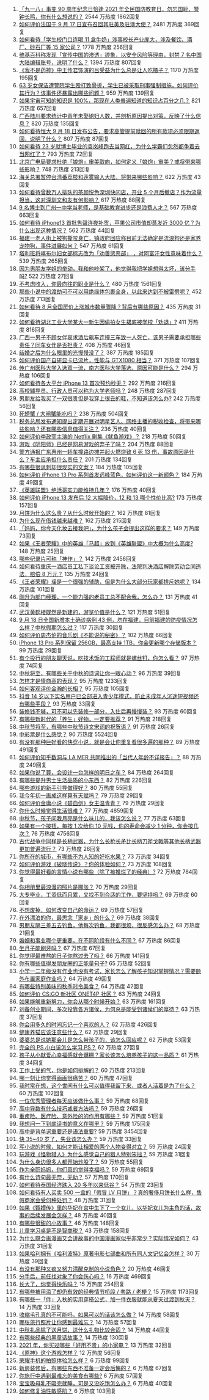 1. [「九一八」事变 90 周年纪念日恰逢 2021 年全民国防教育日，勿忘国耻，警钟长鸣，你有什么想说的？](https://www.zhihu.com/question/486830339) 2544 万热度 1862回复
1. [如何评价法国于 9 月 17 日宣布召回其驻美及驻澳大使？](https://www.zhihu.com/question/487541819) 2481 万热度 369回复
1. [如何看待「学生校门口连喝 11 盒牛奶」涉事校长产业庞大，涉及餐饮、酒厂、砂石厂等 15 家公司？](https://www.zhihu.com/question/487638493) 1778 万热度 256回复
1. [维基百科称发现「宣传中国的渗透」迹象，以安全风险等理由，封禁 7 名中国大陆编辑账号，说明了什么？](https://www.zhihu.com/question/487473820) 1394 万热度 807回复
1. [《我不是药神》中王传君饰演的吕受益为什么总是让人吃橘子？](https://www.zhihu.com/question/283997452) 1170 万热度 195回复
1. [63 岁女保洁遭警院学生殴打致骨折，学生已被采取刑事强制措施，如何评价其行为？该事件还暴露出哪些问题？](https://www.zhihu.com/question/486937885) 959 万热度 139回复
1. [如果宇宙可知的知识是 100%，那现在人类普遍知道的知识占百分之几？](https://www.zhihu.com/question/65407798) 821 万热度 657回复
1. [广西陆川要求统计中青年未娶媳妇人数，并剖析原因提出对策，反映了什么信息？](https://www.zhihu.com/question/487602698) 820 万热度 135回复
1. [如何看待恒大 9 月 18 日发布公告，要求高管提前赎回的所有款项必须限期返回，说明了什么？](https://www.zhihu.com/question/487581573) 807 万热度 87回复
1. [如何看待 23 岁就博士毕业的袁岚峰跑去当网红，为什么学霸们忽然都争着去当网红了？](https://www.zhihu.com/question/487518051) 793 万热度 72回复
1. [北京广电局要求杜绝「娘炮」审美取向，如何定义「娘炮」审美？或将带来哪些影响？](https://www.zhihu.com/question/487630781) 748 万热度 213回复
1. [海关总署暂停台湾番荔枝和莲雾输入大陆，将带来哪些影响？](https://www.zhihu.com/question/487754914) 622 万热度 43回复
1. [如何看待曾数万人排队的茶颜悦色深圳快闪店，开业 5 个月后撤店？作为流量担当，这对深圳文和友有何影响？](https://www.zhihu.com/question/487506120) 617 万热度 88回复
1. [9 名博士到广州一中学当老师，是基础教育进步还是浪费人才？](https://www.zhihu.com/question/487198946) 567 万热度 663回复
1. [如何看待 iPhone13 首批售罄连夜补货，苹果公司市值却蒸发近 3000 亿？为什么出现这种情况？](https://www.zhihu.com/question/487572631) 562 万热度 44回复
1. [福建一老人街上被狗撕咬身亡，镇政府回应称目前无法确定是流浪狗还是家养宠物狗，事件进展如何？](https://www.zhihu.com/question/487683019) 547 万热度 61回复
1. [塔利班将喀布尔妇女部标志改为「劝善惩恶部」 ，对阿富汗女性意味着什么？](https://www.zhihu.com/question/487583164) 539 万热度 265回复
1. [因为男朋友学姐的举动，我和他吵架了，他觉得我把学姐想得太坏，该分手吗?](https://www.zhihu.com/question/452678201) 522 万热度 27回复
1. [不考虑收入，你最向往的职业是什么？](https://www.zhihu.com/question/487040327) 480 万热度 1561回复
1. [那些小说中的渡劫可不可以用绝缘体包裹全身，以此来达到不被雷劈呢？](https://www.zhihu.com/question/449057976) 452 万热度 713回复
1. [如何看待 8 月全国房价上涨城市数量骤降？背后有哪些原因？](https://www.zhihu.com/question/487149660) 435 万热度 31回复
1. [如何看待湖北工业大学某大一新生因偷拍女生裙底被学校「劝退」?](https://www.zhihu.com/question/487264310) 411 万热度 816回复
1. [广西一男子不顾女伴哀求酒后飙车连撞三车致一人死亡，该男子需要承担哪些责任？同车女伴是否担责？](https://www.zhihu.com/question/487543080) 408 万热度 46回复
1. [结婚之后为什么眼里的光慢慢没了？](https://www.zhihu.com/question/486476826) 387 万热度 185回复
1. [如何评价国产自研显卡已流片，性能与 GTX1080 相当？](https://www.zhihu.com/question/485792953) 371 万热度 107回复
1. [传广州医科大学入选双一流，南方医科大学落选，原因可能是什么？](https://www.zhihu.com/question/487096573) 294 万热度 106回复
1. [如何看待各大平台 iPhone 13 首次预约秒无？](https://www.zhihu.com/question/487489603) 292 万热度 216回复
1. [高校辅导员、行政人员可以称为大学老师吗？](https://www.zhihu.com/question/487117456) 248 万热度 287回复
1. [男朋友给我买了一双很贵但是我穿上很丑的鞋，不知道该怎么办?](https://www.zhihu.com/question/486761628) 242 万热度 56回复
1. [死螃蟹 / 大闸蟹能吃吗？](https://www.zhihu.com/question/294330296) 238 万热度 504回复
1. [税务总局发布通知提出定期开展对明星艺人、网络主播的税收检查，将带来哪些影响？还有哪些信息值得关注？](https://www.zhihu.com/question/487701637) 236 万热度 40回复
1. [如何评价李政宰主演的 Netflix 剧集《鱿鱼游戏》？](https://www.zhihu.com/question/487370418) 218 万热度 50回复
1. [游戏《阴阳师》已经是网易游戏的弃子了吗？](https://www.zhihu.com/question/487094890) 204 万热度 88回复
1. [警方通报广东惠州一轿车撞路边摊并起火燃烧致 6 死 13 伤，事故原因是什么？车主应承担什么责任？](https://www.zhihu.com/question/487568474) 201 万热度 134回复
1. [有哪些很讽刺却很现实的文案？](https://www.zhihu.com/question/484374014) 184 万热度 105回复
1. [如何评价 iPhone 13 Pro 系列首发远峰蓝色，如何评价这一新颜色？](https://www.zhihu.com/question/486896794) 184 万热度 49回复
1. [《英雄联盟》绝活哥实力能维持几年？](https://www.zhihu.com/question/486702231) 176 万热度 40回复
1. [如何评价 iPhone 13 发布后 12 大幅降价，12 和 13 哪个性价比高?](https://www.zhihu.com/question/486974077) 173 万热度 157回复
1. [月饼为什么这么贵？从什么时候开始的？](https://www.zhihu.com/question/486420568) 162 万热度 81回复
1. [为什么现在借钱越来越难？](https://www.zhihu.com/question/486750559) 162 万热度 215回复
1. [「妈妈，你今天化妆去接我吧」，为什么孩子会提出这样的要求？](https://www.zhihu.com/question/487221276) 149 万热度 73回复
1. [如果《王者荣耀》中的英雄「马超」放到《英雄联盟》中大概为什么高度?](https://www.zhihu.com/question/484795264) 148 万热度 25回复
1. [哪些纪录片可称「神作」？](https://www.zhihu.com/question/22613022) 142 万热度 2456回复
1. [如何看待重庆一酒店员工私下谈论工资被开除，法院判决酒店解除劳动合同违法，赔偿 8 万元？](https://www.zhihu.com/question/486953469) 135 万热度 24回复
1. [《王者荣耀》瑶是一个很强的辅助，但是为什么大部分玩家都排斥她呢？](https://www.zhihu.com/question/486974153) 134 万热度 101回复
1. [刚升为部门经理，一个能力强的老员工总不配合我，怎么办？](https://www.zhihu.com/question/485879434) 131 万热度 41回复
1. [武汉黄鹤楼既然是新建的，游览价值是什么？](https://www.zhihu.com/question/463692637) 121 万热度 51回复
1. [9 月 18 日全国新增本土确诊病例 43 例，均在福建，目前福建的防疫情况怎么样？中秋假期怎么过？](https://www.zhihu.com/question/487753347) 117 万热度 30回复
1. [如何评价周杰伦的音乐剧《不能说的秘密》？](https://www.zhihu.com/question/52256486) 102 万热度 66回复
1. [iPhone 13 Pro 系列保留 256GB，最高支持 1TB，你会更新哪个存储版本？](https://www.zhihu.com/question/486897450) 99 万热度 29回复
1. [有个投行的朋友聊天说，吃技术饭的工程师就是螺丝钉，你怎么看？](https://www.zhihu.com/question/440620770) 97 万热度 74回复
1. [中秋将至，有哪些关于中秋的诗词让你一眼心动？](https://www.zhihu.com/question/485575508) 96 万热度 39回复
1. [怎样才是情商高的表现？](https://www.zhihu.com/question/294940846) 95 万热度 1233回复
1. [如何客观评价金瀚的长相？](https://www.zhihu.com/question/266133208) 95 万热度 105回复
1. [抖音 14 岁以下实名用户已全部进入青少年模式，防止未成年人沉迷短视频还有哪些手段？](https://www.zhihu.com/question/487601907) 93 万热度 33回复
1. [装修钱不够，可不可以先装修一部分，入住后再慢慢装？](https://www.zhihu.com/question/485277127) 93 万热度 60回复
1. [有哪些新时代的「养生」好物，一定要推荐？](https://www.zhihu.com/question/487598236) 91 万热度 218回复
1. [中秋节将至，有哪些中秋节诗文宋词的祝贺语？](https://www.zhihu.com/question/485000264) 91 万热度 26回复
1. [中彩票是什么感觉？](https://www.zhihu.com/question/25310650) 90 万热度 5524回复
1. [有没有那种巨好看的快穿小说，就是会让你重复看很多遍的那种？](https://www.zhihu.com/question/384160568) 89 万热度 491回复
1. [如何评价知乎数洞与 LA MER 共同推出的「当代人年龄不详报告」？](https://www.zhihu.com/question/487584146) 88 万热度 249回复
1. [如果你说了算，会设计一台怎样的明日之车？](https://www.zhihu.com/question/487475394) 84 万热度 264回复
1. [有哪些提升男士生活品质的小东西？](https://www.zhihu.com/question/21682636) 82 万热度 226回复
1. [哪些游戏的新手引导做得好？](https://www.zhihu.com/question/30709011) 80 万热度 55回复
1. [我今年初一画成这样算有天赋吗？](https://www.zhihu.com/question/486457963) 79 万热度 29回复
1. [如何评价金庸小说《碧血剑》女主温青青？](https://www.zhihu.com/question/312736794) 79 万热度 29回复
1. [你什么时候觉得生活很难？](https://www.zhihu.com/question/264354860) 77 万热度 4859回复
1. [中秋节，孩子问我月亮是什么味儿的，我该怎么说？](https://www.zhihu.com/question/486793159) 77 万热度 63回复
1. [如果有一个按钮，每按 1 次给你 10 元钱，你的寿命会减少 1 分钟，你会按几次？](https://www.zhihu.com/question/384995742) 76 万热度 4756回复
1. [古代战争中同样是长柄武器，为什么长枪长矛比长柄刀斧戈戟等其他长柄武器更加普遍流行？](https://www.zhihu.com/question/487528674) 73 万热度 26回复
1. [你所在的城市，有哪些不为人知的好吃水果？](https://www.zhihu.com/question/484338729) 73 万热度 34回复
1. [如何评价游戏《破晓传说》？你的体验如何？](https://www.zhihu.com/question/485523002) 73 万热度 108回复
1. [你觉得最好看的言情小说有哪些（除了被推烂了的经典）?](https://www.zhihu.com/question/23770801) 72 万热度 784回复
1. [你相册里最浪漫的照片是哪张？](https://www.zhihu.com/question/487179875) 70 万热度 29回复
1. [大专毕业，工资低而且累，又找不到合适的工作，要坚持吗？](https://www.zhihu.com/question/484419190) 69 万热度 60回复
1. [不想废掉，如何改变自己的命运？](https://www.zhihu.com/question/485794175) 69 万热度 57回复
1. [在外漂泊的你，最思念「家乡」的什么？](https://www.zhihu.com/question/487637522) 69 万热度 38回复
1. [男朋友隔三差五去钓鱼，他每次钓鱼，我都很烦，很反感怎么办？](https://www.zhihu.com/question/473937991) 68 万热度 21回复
1. [婚姻和事业哪个更重要，在不同阶段有什么不同？](https://www.zhihu.com/question/487152862) 67 万热度 86回复
1. [坐月子能刷牙吗？](https://www.zhihu.com/question/486699310) 67 万热度 67回复
1. [你觉得最难熬的日子你熬过去了吗？](https://www.zhihu.com/question/486296223) 66 万热度 141回复
1. [你有哪些值得发朋友圈的正能量句子?](https://www.zhihu.com/question/484051164) 65 万热度 52回复
1. [小学一二年级没有作业也没有考试，家长怎么了解孩子知识掌握情况？需要额外布置家庭作业吗？](https://www.zhihu.com/question/485684259) 64 万热度 49回复
1. [有哪些特别美味的秋季时令美食？](https://www.zhihu.com/question/299771921) 64 万热度 42回复
1. [如何评价 CS:GO 新社区 ONET4P 社区？](https://www.zhihu.com/question/478282504) 63 万热度 24回复
1. [如果能够重新努力，你会从哪个时候开始？](https://www.zhihu.com/question/487012994) 63 万热度 161回复
1. [刘备创业期间，多次投靠各方诸侯，为何总是能受到诸侯们的厚待？](https://www.zhihu.com/question/473259130) 63 万热度 37回复
1. [你会用多久的时间忘记一个喜欢的人？](https://www.zhihu.com/question/487492122) 62 万热度 426回复
1. [健康养猫应该注意些什么？](https://www.zhihu.com/question/474368656) 62 万热度 29回复
1. [婆婆总是说她那会儿是怎么带孩子的，该怎么回应呢？](https://www.zhihu.com/question/486922270) 62 万热度 53回复
1. [完全的 PS 小白该怎么学习 PS？](https://www.zhihu.com/question/31233375) 62 万热度 27回复
1. [孩子从小献爱心幸福感就会爆棚？家长该怎么培养孩子的这一品质？](https://www.zhihu.com/question/486918587) 61 万热度 34回复
1. [工作上受的气，你是如何排解的？](https://www.zhihu.com/question/470607647) 60 万热度 213回复
1. [哪一刻让你觉得画画很痛苦？](https://www.zhihu.com/question/486153074) 60 万热度 47回复
1. [我时常在想，这个世间有什么可以值得我留下来，或者人活着是为了什么？](https://www.zhihu.com/question/487084230) 60 万热度 102回复
1. [一位优秀管理者每天应该做什么事？](https://www.zhihu.com/question/303333052) 59 万热度 68回复
1. [高中导数有什么技巧或者方法吗？](https://www.zhihu.com/question/379048206) 59 万热度 26回复
1. [重疾险、医疗险、意外险的的作用有哪些？](https://www.zhihu.com/question/486510709) 59 万热度 51回复
1. [我想问一下到底读书的意义在哪里？](https://www.zhihu.com/question/483898479) 59 万热度 175回复
1. [高中是背单词重要还是语法重要?](https://www.zhihu.com/question/480827367) 59 万热度 3454回复
1. [快 35~40 岁了，失业该怎么办？](https://www.zhihu.com/question/485990811) 59 万热度 33回复
1. [写小说的时候，如何才能让相爱的两个人物变得对立？](https://www.zhihu.com/question/487057977) 59 万热度 24回复
1. [玩游戏《怪物猎人》为什么感觉自己的猎人特别笨拙？](https://www.zhihu.com/question/486287635) 59 万热度 31回复
1. [为什么身边很多人都开始炒股了？](https://www.zhihu.com/question/486037444) 59 万热度 55回复
1. [作为全职妈妈，你们真的觉得幸福吗？](https://www.zhihu.com/question/485612836) 59 万热度 69回复
1. [有什么诗句最无奈，无助？](https://www.zhihu.com/question/484727370) 57 万热度 170回复
1. [如何看待泰国经济跌入 20 多年以来低谷？](https://www.zhihu.com/question/486494239) 54 万热度 23回复
1. [如何看待有人买卖 500 一盒的「假冒 LV 月饼」？真的奢侈月饼长什么样，售假商家会受何种处罚？](https://www.zhihu.com/question/487568680) 48 万热度 31回复
1. [如果《甄嬛传》里的华妃在宫中生下了一个女儿，以华妃女儿为主角的话，故事的后续发展会怎样？](https://www.zhihu.com/question/370287805) 48 万热度 40回复
1. [有哪些很甜的小故事？](https://www.zhihu.com/question/50618965) 46 万热度 148回复
1. [儿童学习桌是不是智商税？](https://www.zhihu.com/question/305568353) 43 万热度 158回复
1. [为什么既会画漫画又会讲故事的中国漫画家似乎非常少？实际情况如何？](https://www.zhihu.com/question/486552312) 43 万热度 31回复
1. [如果哈利拥有《哈利波特》原著电影七部曲和所有同人文记忆会怎样？](https://www.zhihu.com/question/472753896) 30 万热度 39回复
1. [有没有那种又疯又努力清醒克制的小说角色？](https://www.zhihu.com/question/486756734) 20 万热度 46回复
1. [分手后，前任找对象了你会伤心吗？](https://www.zhihu.com/question/481280774) 16 万热度 469回复
1. [长大了，你觉得快乐吗？](https://www.zhihu.com/question/486264630) 15 万热度 254回复
1. [有哪些被用滥了却仍有效的经典情节桥段 / 套路 / 老梗？](https://www.zhihu.com/question/39718474) 15 万热度 1173回复
1. [有哪些一「件」入秋的实用穿搭公式，加一件衣服就能从夏天过渡到秋天？](https://www.zhihu.com/question/486825050) 14 万热度 33回复
1. [收缩毛孔真的不可能吗，如果可以的话该怎么做？](https://www.zhihu.com/question/286066929) 14 万热度 58回复
1. [哪张旅行照片让你感到最难忘？](https://www.zhihu.com/question/486765851) 14 万热度 57回复
1. [中秋礼品除了送月饼，送什么礼物比较合适？](https://www.zhihu.com/question/422654468) 14 万热度 44回复
1. [有哪些经典的黑童话故事？](https://www.zhihu.com/question/29913205) 14 万热度 130回复
1. [2021 年，你买过哪些「好用不贵」的小家电？](https://www.zhihu.com/question/486797143) 13 万热度 32回复
1. [《原神》这个游戏怎样？](https://www.zhihu.com/question/487186359) 12 万热度 56回复
1. [荣耀手机的拍照体验怎么样？](https://www.zhihu.com/question/487470060) 6 万热度 99回复
1. [新房装修后，有哪些东西不准备一定会后悔的？](https://www.zhihu.com/question/486551521) 6 万热度 67回复
1. [你旅行中遇到最难忘的美食有哪些?](https://www.zhihu.com/question/484374778) 6 万热度 57回复
1. [宝宝吸母乳不吸完就睡，可是又没吃饱怎么办？](https://www.zhihu.com/question/427860084) 6 万热度 40回复
1. [如何修复油性敏感肌？](https://www.zhihu.com/question/298552426) 6 万热度 103回复